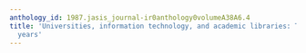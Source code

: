 ```yaml
---
anthology_id: 1987.jasis_journal-ir0anthology0volumeA38A6.4
title: 'Universities, information technology, and academic libraries: The next twenty
  years'
---
```

